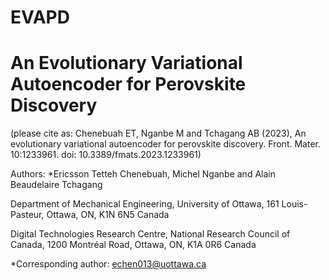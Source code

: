 # EVAPD
# An Evolutionary Variational Autoencoder for Perovskite Discovery
(please cite as: Chenebuah ET, Nganbe M and Tchagang AB (2023), An evolutionary variational autoencoder for perovskite discovery. Front. Mater. 10:1233961. doi: 10.3389/fmats.2023.1233961)

Authors: *Ericsson Tetteh Chenebuah, Michel Nganbe and Alain Beaudelaire Tchagang

Department of Mechanical Engineering, University of Ottawa, 161 Louis-Pasteur, Ottawa, ON, K1N 6N5 Canada

Digital Technologies Research Centre, National Research Council of Canada, 1200 Montréal Road, Ottawa, ON, K1A 0R6 Canada

*Corresponding author: echen013@uottawa.ca
